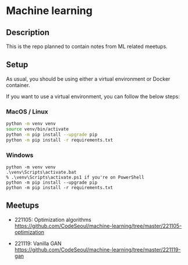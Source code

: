 # Machine learning

## Description

This is the repo planned to contain notes from ML related meetups.

## Setup
As usual, you should be using either a virtual environment or Docker container.

If you want to use a virtual environment, you can follow the below steps:

### MacOS / Linux
```bash
python -m venv venv
source venv/bin/activate
python -m pip install --upgrade pip
python -m pip install -r requirements.txt
```

### Windows
```dos
python -m venv venv
.\venv\Scripts\activate.bat
% .\venv\Scripts\activate.ps1 if you're on PowerShell
python -m pip install --upgrade pip
python -m pip install -r requirements.txt
```

## Meetups

- 221105: Optimization algorithms  
https://github.com/CodeSeoul/machine-learning/tree/master/221105-optimization

- 221119: Vanilla GAN  
https://github.com/CodeSeoul/machine-learning/tree/master/221119-gan
